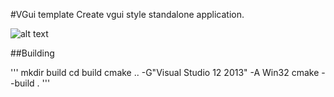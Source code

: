 #VGui template
Create vgui style standalone application.

![alt text](https://github.com/pujolitoo/vgui-boilerplate/blob/[branch]/image.jpg?raw=true)

##Building

'''
mkdir build
cd build
cmake .. -G"Visual Studio 12 2013" -A Win32
cmake --build .
'''